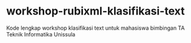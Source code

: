 # workshop-rubixml-klasifikasi-text
Kode lengkap workshop klasifikasi text untuk mahasiswa bimbingan TA Teknik Informatika Unissula
